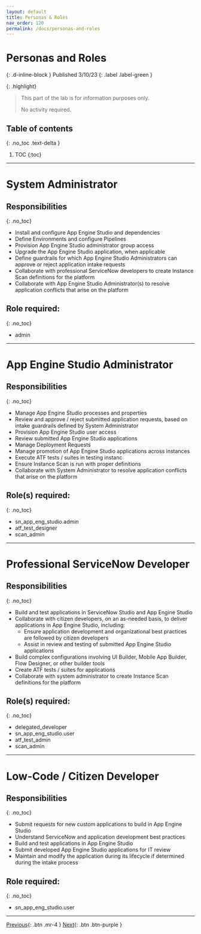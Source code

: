 ```yaml
---
layout: default
title: Personas & Roles
nav_order: 120
permalink: /docs/personas-and-roles
---
```


# Personas and Roles

{: .d-inline-block }
Published 3/10/23
{: .label .label-green }

{: .highlight}
> This part of the lab is for information purposes only. 
>
> No activity required.

## Table of contents
{: .no_toc .text-delta }

1. TOC
{:toc}

---
# System Administrator

## Responsibilities
{: .no_toc}

- Install and configure App Engine Studio and dependencies
- Define Environments and configure Pipelines
- Provision App Engine Studio administrator group access 
- Upgrade the App Engine Studio application, when applicable
- Define guardrails for which App Engine Studio Administrators can approve or reject application intake requests 
- Collaborate with professional ServiceNow developers to create Instance Scan 
definitions for the platform
- Collaborate with App Engine Studio Administrator(s) to resolve application conflicts that arise on the platform

## Role required: 
{: .no_toc}
- admin

---

# App Engine Studio Administrator
## Responsibilities
{: .no_toc}
- Manage App Engine Studio processes and properties
- Review and approve / reject submitted application requests, based on intake guardrails defined by System Administrator
- Provision App Engine Studio user access
- Review submitted App Engine Studio applications 
- Manage Deployment Requests 
- Manage promotion of App Engine Studio applications across instances
- Execute ATF tests / suites in testing instanc
- Ensure Instance Scan is run with proper definitions 
- Collaborate with System Administrator to resolve application conflicts that arise on 
the platform

## Role(s) required:
{: .no_toc}
- sn_app_eng_studio.admin
- atf_test_designer
- scan_admin

---

# Professional ServiceNow Developer
## Responsibilities
{: .no_toc}
- Build and test applications in ServiceNow Studio and App Engine Studio
- Collaborate with citizen developers, on an as-needed basis, to deliver applications in App Engine Studio, including:
  - Ensure application development and organizational best practices are followed by citizen developers
  - Assist in review and testing of submitted App Engine Studio applications
- Build complex configurations involving UI Builder, Mobile App Builder, Flow Designer, or other builder tools
- Create ATF tests / suites for applications
- Collaborate with system administrator to create Instance Scan definitions for the 
platform

## Role(s) required:
{: .no_toc}
- delegated_developer
- sn_app_eng_studio.user
- atf_test_admin
- scan_admin

---

# Low-Code / Citizen Developer
## Responsibilities
{: .no_toc}
- Submit requests for new custom applications to build in App Engine Studio
- Understand ServiceNow and application development best practices
- Build and test applications in App Engine Studio
- Submit developed App Engine Studio applications for IT review
- Maintain and modify the application during its lifecycle if determined during the intake process

## Role required:
{: .no_toc}
- sn_app_eng_studio.user

---

[Previous][PREVIOUS]{: .btn .mr-4 }
[Next][NEXT]{: .btn .btn-purple }

[PREVIOUS]: /lab_aemc/docs/aes-overview
[NEXT]: /lab_aemc/docs/install-reqs